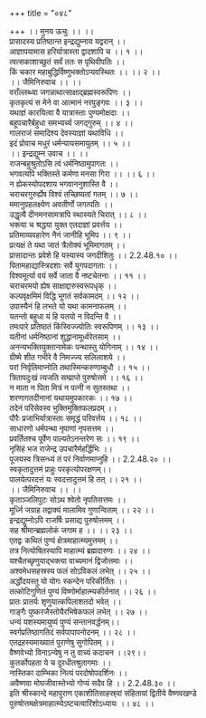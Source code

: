 +++
title = "०४८"

+++
।। मुनय ऊचुः ।। ।।  
प्रासादस्य प्रतिष्ठान्त इन्द्रद्युम्नाय यद्वरान् ।।  
आज्ञापयामास हरिर्यात्रास्ता द्वादशापि च ।। १ ।।  
त्वत्सकाशाच्छुतं सर्वं ततः स पृथिवीपतिः ।।  
किं चकार महाबुद्धिर्विष्णुभक्तोऽप्यवस्थितः ।। ।। २ ।।  
।। जैमिनिरुवाच ।। ।।  
वराँल्लब्ध्वा जगन्नाथात्साक्षाद्ब्रह्मस्वरूपिणः ।।  
कृतकृत्यं स मेने वा आत्मानं नरपुङ्गवः ।। ३ ।।  
यथाज्ञं कारयित्वा वै यात्रास्ताः पुण्यमोक्षदाः ।।  
बहूपचारैर्बहुधा समभ्यर्च्य जगद्गुरुम् ।। ४ ।।  
गालराजं समादिश्य देवस्याज्ञां यथाविधि ।।  
इदं प्रोवाच मधुरं धर्मन्यायसमायुतम् ।। ५ ।।  
।। इन्द्रद्युम्न उवाच ।। ।।  
राजन्बहुश्रुतोऽसि त्वं धर्मनिष्ठामुपागतः ।।  
भगवत्यपि भक्तिस्ते कर्मणा मनसा गिरा ।। ।। ६ ।।  
न ह्येकस्योपदशाय भगवाननुशास्ति वै ।।  
चराचरगुरुर्ह्येष विश्वं तच्छिष्यतां गतम् ।। ७ ।।  
ममानुग्रहलक्ष्येण अवतीर्णो जगत्पतिः ।।  
उद्धृत्यै दीनमनसामत्रापि स्थास्यते चिरात् ।। ८ ।।  
भक्त्या च श्रद्धया युक्त एतदाज्ञां प्रवर्त्तय ।।  
प्रतिमाव्यवहारेण नैनं जानीहि भूमिप ।। ९ ।।  
प्रत्यक्षं ते यथा जातं त्रैलोक्यं भूमिमागतम् ।।  
प्रासादान्तः प्रवेशे हि यस्यास्य जगदीशितुः ।। 2.2.48.१० ।।  
पितामहाद्यास्त्रिदशाः सर्वे युगपदागताः ।।  
विश्वमूर्त्या वयं सर्वे जाता वै नष्टचेतनाः ।। ११ ।।  
चराचरमयो ह्येष साक्षाद्दारुस्वरूपधृक् ।।  
कल्पवृक्षमिमं विद्धि भूगतं सर्वकामदम् ।। १२ ।।  
उपास्यैनं हि लभते यो यथा कामनाफलम् ।।  
यतन्तो बहुधा यं हि यतयो न विदन्ति वै ।।  
तमःपारे प्रतिष्ठतं किंस्विज्ज्योतिः स्वरूपिणम् ।। १३ ।।  
यतीनां धर्मनिष्ठानां शुद्धानामूर्ध्वरेतसाम् ।।  
अनन्यभक्तियुक्तानामेकः पन्थास्तु योगिनाम् ।। १४ ।।  
ग्रीष्मे शीत गभीरे वै निमज्ज्य सलिलाशये ।।  
परां निर्वृतिमाप्नोति तथास्मिन्करुणाम्बुधौ ।। १५ ।।  
त्रितापदुःखं त्यजति सम्प्राप्ते पुरुषोत्तमे ।। १६ ।।  
न माता न पिता मित्रं न पत्नी न सुतस्तथा ।।  
शरणागतदीनानां यथायमुपकारकः ।। १७ ।।  
तदेनं परिसेवस्व भुक्तिमुक्तिफलप्रदम् ।।  
पौरैः प्रजाभिर्यात्रास्ताः समृद्धं परिवर्त्तय ।। १८ ।।  
साधारणो धर्मपन्था नृपाणां नृपसत्तम ।।  
प्रवर्तितश्च पूर्वेण पाल्यतेऽनन्तरेण सः ।। १९ ।।  
नृसिंहं भज राजेन्द्र उपचारैर्महर्द्धिभिः ।।  
पूजयस्व त्रिसन्ध्यं तं परं निर्वाणमाप्नुहि ।। 2.2.48.२० ।।  
स्वकृतादुत्तमं प्राहुः परकृत्योपरक्षणम्।।  
पालयेत्परदत्तं यः स्वदत्तादुत्तमं हि तत् ।। २१ ।।  
।। जैमिनिरुवाच ।। ।।  
कृताञ्जलिपुटः सोऽथ श्वेतो नृपतिसत्तमः ।।  
मूर्ध्नि जग्राह तद्वाक्यं मालामिव गुणान्विताम् ।। २२ ।।  
इन्द्रद्युम्नोऽपि राजर्षिः प्रसाद्य पुरुषोत्तमम् ।।  
सह श्रीमान्ब्रह्मलोकं जगाम ह ।। ।। २३ ।।  
एतद्वः कथितं पुण्यं क्षेत्रमाहात्म्यमुत्तमम् ।।  
तत्र नित्योषितस्यापि माहात्म्यं ब्रह्मदारुणः ।। २४ ।।  
यश्चैतच्छृणुयाद्भक्त्या वाच्यमानं द्विजोत्तमाः ।।  
अश्वमेधसहस्रस्य फलं सोऽविकलं लभेत् ।। २५ ।।  
अर्द्धोदयस्तु यो योगः स्कन्देन परिकीर्तितः ।।  
तत्कोटिगुणितं पुण्यं विष्णोर्माहात्म्यकीर्तनात् ।। २६ ।।  
प्रातः प्रातर्यः शृणुयात्कपिलाशतदो भवेत् ।।  
गाङ्गैः पुष्करजैस्तोयैरभिषेकफलं लभेत् ।। २७ ।।  
धन्यं यशस्यमायुष्यं पुण्यं सन्तानवर्द्धनम्।।  
स्वर्गप्रतिष्ठागतिदं सर्वपापापनोदनम् ।। २८ ।।  
एतद्रहस्यमाख्यातं पुराणेषु सुगोपितम् ।।  
वैष्णवेभ्यो विनाऽन्येषु न तु वाच्यं कदाचन ।।२९।।  
 कुतर्कोपहता ये च दुरधीतश्रुतागमाः ।।  
नास्तिका दाम्भिका नित्यं परदोषोपदर्शिनः ।।  
अवैष्णवा मोघजीवास्तेभ्यो गोप्यं सदैव हि ।। 2.2.48.३० ।।  
इति श्रीस्कान्दे महापुराण एकाशीतिसाहस्र्यां संहितायां द्वितीये वैष्णवखण्डे पुरुषोत्तमक्षेत्रमाहात्म्येऽष्टचत्वारिंशोऽध्यायः ।। ४८ ।।